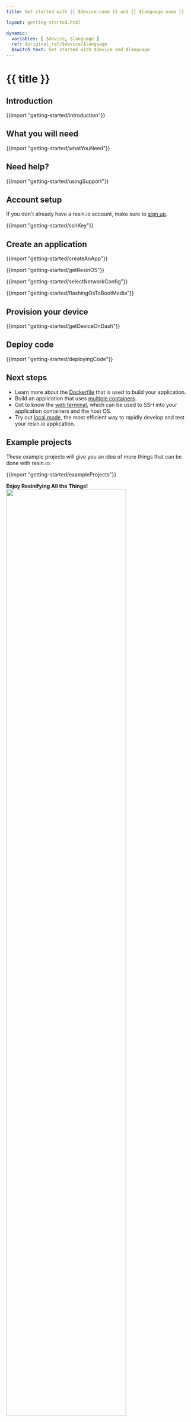 ```yaml
---
title: Get started with {{ $device.name }} and {{ $language.name }}

layout: getting-started.html

dynamic:
  variables: [ $device, $language ]
  ref: $original_ref/$device/$language
  $switch_text: Get started with $device and $language
---
```


# {{ title }}

## Introduction

{{import "getting-started/introduction"}}

## What you will need

{{import "getting-started/whatYouNeed"}}

## Need help?

{{import "getting-started/usingSupport"}}

## Account setup

If you don't already have a resin.io account, make sure to [sign up][link-to-signup].

{{import "getting-started/sshKey"}}

## Create an application

{{import "getting-started/createAnApp"}}

{{import "getting-started/getResinOS"}}

{{import "getting-started/selectNetworkConfig"}}

{{import "getting-started/flashingOsToBootMedia"}}

## Provision your device
{{import "getting-started/getDeviceOnDash"}}

## Deploy code

{{import "getting-started/deployingCode"}}

## Next steps

- Learn more about the [Dockerfile][dockerfile] that is used to build your application.
- Build an application that uses [multiple containers][multicontainer].
- Get to know the [web terminal][terminal], which can be used to SSH into your application containers and the host OS.
- Try out [local mode][local-mode], the most efficient way to rapidly develop and test your resin.io application.

## Example projects

These example projects will give you an idea of more things that can be done with resin.io:

{{import "getting-started/exampleProjects"}}



**Enjoy Resinifying All the Things!**
<img src="/img/common/resinify.jpg" width="80%">

[dockerfile]:/learn/develop/dockerfile
[terminal]:/learn/manage/ssh-access
[local-mode]:/learn/develop/local-mode
[multicontainer]:/learn/develop/multicontainer
[link-to-signup]:https://dashboard.resin.io/signup
